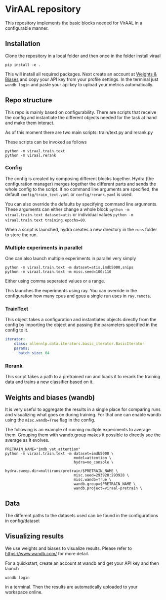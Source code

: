 # VirAAL repository

This repository implements the basic blocks needed for VirAAL in a configurable manner.

## Installation

Clone the repository in a local folder and then once in the folder install viraal

```
pip install -e .
```

This will install all required packages. Next create an account at [Weights & Biases](https://www.wandb.com/) and copy your API key from your profile settings. In the terminal just `wandb login` and paste your api key to upload your metrics automatically.

## Repo structure

This repo is mainly based on configurability. There are scripts that receive the config and instantiate the different objects needed for the task at hand and make them interact.

As of this moment there are two main scripts: train/text.py and rerank.py

These scripts can be invoked as follows

```
python -m viraal.train.text
python -m viraal.rerank
```

### Config

The config is created by composing different blocks together. Hydra (the configuration manager) merges together the different parts and sends the whole config to the script. If no command line arguments are specified, the default `config/train_text.yaml` or `config/rerank.yaml` is used.

You can also override the defaults by specifying command line arguments. These arguments can either change a whole block `python -m viraal.train.text dataset=atis` or individual values `python -m viraal.train.text training.epochs=80`.

When a script is launched, hydra creates a new directory in the `runs` folder to store the run.

### Multiple experiments in parallel

One can also launch multiple experiments in parallel very simply 

```
python -m viraal.train.text -m dataset=atis,imdb5000,snips
python -m viraal.train.text -m misc.seed=100:110
```

Either using comma seperated values or a range.

This launches the experiments using ray. You can override in the configuration how many cpus and gpus a single run uses in `ray.remote`.

### TrainText

This object takes a configuration and instantiates objects directly from the config by importing the object and passing the parameters specified in the config to it.

```yaml
iterator:
    class: allennlp.data.iterators.basic_iterator.BasicIterator
    params:
      batch_size: 64
```

### Rerank

This script takes a path to a pretrained run and loads it to rerank the training data and trains a new classifier based on it.

## Weights and biases (wandb)

It is very useful to aggregate the results in a single place for comparing runs and visualizing what goes on during training. For that one can enable wandb using the `misc.wandb=True` flag in the config.

The following is an example of running multiple experiments to average them. Grouping them with wandb.group makes it possible to directly see the average as it evolves.

```
PRETRAIN_NAME="imdb_vat_attention"
python -m viraal.train.text -m dataset=imdb5000 \
                               model=attention \
                               hydra=no_console \
                               hydra.sweep.dir=multiruns/pretrain/$PRETRAIN_NAME \
                               misc.seed=293920:293928 \
                               misc.wandb=True \
                               wandb.group=$PRETRAIN_NAME \
                               wandb.project=viraal-pretrain \
```

## Data

The different paths to the datasets used can be found in the configurations in config/dataset

## Visualizing results

We use weights and biases to visualize results. Please refer to https://www.wandb.com/ for more detail.

For a quickstart, create an account at wandb and get your API key and then launch

```
wandb login
```

in a terminal. Then the results are automatically uploaded to your workspace online.
